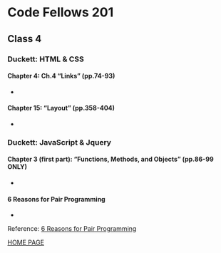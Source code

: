 # Code Fellows 201

## Class 4

### Duckett: HTML & CSS

#### Chapter 4: Ch.4 “Links” (pp.74-93)

-

#### Chapter 15: “Layout” (pp.358-404)

-

### Duckett: JavaScript & Jquery

#### Chapter 3 (first part): “Functions, Methods, and Objects” (pp.86-99 ONLY)

-

#### 6 Reasons for Pair Programming

-

Reference: [6 Reasons for Pair Programming](https://www.codefellows.org/blog/6-reasons-for-pair-programming/)

[HOME PAGE](https://getullrichordietrying.github.io/reading-notes/)

